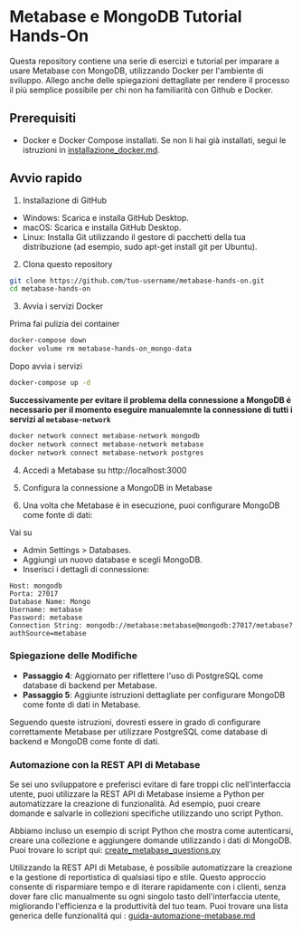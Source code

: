 # Metabase e MongoDB Tutorial Hands-On

Questa repository contiene una serie di esercizi e tutorial per imparare a usare Metabase con MongoDB, utilizzando Docker per l'ambiente di sviluppo. Allego anche delle spiegazioni dettagliate per rendere il processo il più semplice possibile per chi non ha familiarità con Github e Docker.

## Prerequisiti

- Docker e Docker Compose installati. Se non li hai già installati, segui le istruzioni in [installazione_docker.md](installazione_docker.md).

## Avvio rapido

1. Installazione di GitHub

- Windows: Scarica e installa GitHub Desktop.
- macOS: Scarica e installa GitHub Desktop.
- Linux: Installa Git utilizzando il gestore di pacchetti della tua distribuzione (ad esempio, sudo apt-get install git per Ubuntu).

2. Clona questo repository

```sh
git clone https://github.com/tuo-username/metabase-hands-on.git
cd metabase-hands-on
```

3. Avvia i servizi Docker

Prima fai pulizia dei container

```sh
docker-compose down
docker volume rm metabase-hands-on_mongo-data
```

Dopo avvia i servizi

```sh
docker-compose up -d
```

**Successivamente per evitare il problema della connessione a MongoDB é necessario per il momento eseguire manualemnte la connessione di tutti i servizi al `metabase-network`** 

```sh
docker network connect metabase-network mongodb
docker network connect metabase-network metabase
docker network connect metabase-network postgres
```

4. Accedi a Metabase su http://localhost:3000

5. Configura la connessione a MongoDB in Metabase

6. Una volta che Metabase è in esecuzione, puoi configurare MongoDB come fonte di dati:

Vai su 
- Admin Settings > Databases.
- Aggiungi un nuovo database e scegli MongoDB.
- Inserisci i dettagli di connessione:
```
Host: mongodb
Porta: 27017
Database Name: Mongo
Username: metabase
Password: metabase
Connection String: mongodb://metabase:metabase@mongodb:27017/metabase?authSource=metabase
```



### Spiegazione delle Modifiche

- **Passaggio 4**: Aggiornato per riflettere l'uso di PostgreSQL come database di backend per Metabase.
- **Passaggio 5**: Aggiunte istruzioni dettagliate per configurare MongoDB come fonte di dati in Metabase.

Seguendo queste istruzioni, dovresti essere in grado di configurare correttamente Metabase per utilizzare PostgreSQL come database di backend e MongoDB come fonte di dati.

### Automazione con la REST API di Metabase

Se sei uno sviluppatore e preferisci evitare di fare troppi clic nell'interfaccia utente, puoi utilizzare la REST API di Metabase insieme a Python per automatizzare la creazione di funzionalità. Ad esempio, puoi creare domande e salvarle in collezioni specifiche utilizzando uno script Python.

Abbiamo incluso un esempio di script Python che mostra come autenticarsi, creare una collezione e aggiungere domande utilizzando i dati di MongoDB. Puoi trovare lo script qui: [create_metabase_questions.py](create_metabase_questions.py)

Utilizzando la REST API di Metabase, è possibile automatizzare la creazione e la gestione di reportistica di qualsiasi tipo e stile. Questo approccio consente di risparmiare tempo e di iterare rapidamente con i clienti, senza dover fare clic manualmente su ogni singolo tasto dell'interfaccia utente, migliorando l'efficienza e la produttività del tuo team. Puoi trovare una lista generica delle funzionalitá qui :  [guida-automazione-metabase.md](guida-automazione-metabase.md) 
